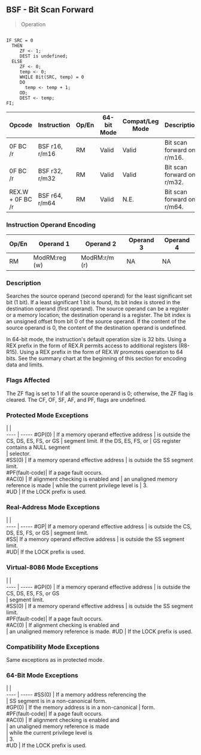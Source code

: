 ## BSF - Bit Scan Forward

> Operation
``` slim

IF SRC = 0
  THEN
     ZF <- 1;
     DEST is undefined;
  ELSE
     ZF <- 0;
     temp <- 0;
     WHILE Bit(SRC, temp) = 0
     DO
       temp <- temp + 1;
     OD;
     DEST <- temp;
FI;

```

 Opcode          | Instruction   | Op/En| 64-bit Mode| Compat/Leg Mode| Description               
 ---  | --- | --- | --- | --- | ---
 0F BC /r        | BSF r16, r/m16| RM   | Valid      | Valid          | Bit scan forward on r/m16.
 0F BC /r        | BSF r32, r/m32| RM   | Valid      | Valid          | Bit scan forward on r/m32.
 REX.W + 0F BC /r| BSF r64, r/m64| RM   | Valid      | N.E.           | Bit scan forward on r/m64.

### Instruction Operand Encoding
 Op/En| Operand 1    | Operand 2    | Operand 3| Operand 4
 ---  | --- | --- | --- | ---
 RM   | ModRM:reg (w)| ModRM:r/m (r)| NA       | NA       

### Description
Searches the source operand (second operand) for the least significant set bit
(1 bit). If a least significant 1 bit is found, its bit index is stored in the
destination operand (first operand). The source operand can be a register or
a memory location; the destination operand is a register. The bit index is an
unsigned offset from bit 0 of the source operand. If the content of the source
operand is 0, the content of the destination operand is undefined.

In 64-bit mode, the instruction's default operation size is 32 bits. Using a
REX prefix in the form of REX.R permits access to additional registers (R8-R15).
Using a REX prefix in the form of REX.W promotes operation to 64 bits. See the
summary chart at the beginning of this section for encoding data and limits.



### Flags Affected
The ZF flag is set to 1 if all the source operand is 0; otherwise, the ZF flag
is cleared. The CF, OF, SF, AF, and PF, flags are undefined.


### Protected Mode Exceptions
   | |  
---- | -----
 #GP(0)         | If a memory operand effective address
                | is outside the CS, DS, ES, FS, or GS 
                | segment limit. If the DS, ES, FS, or 
                | GS register contains a NULL segment  
                | selector.                            
 #SS(0)         | If a memory operand effective address
                | is outside the SS segment limit.     
 #PF(fault-code)| If a page fault occurs.              
 #AC(0)         | If alignment checking is enabled and 
                | an unaligned memory reference is made
                | while the current privilege level is 
                | 3.                                   
 #UD            | If the LOCK prefix is used.          

### Real-Address Mode Exceptions
   | |  
---- | -----
 #GP| If a memory operand effective address
    | is outside the CS, DS, ES, FS, or GS 
    | segment limit.                       
 #SS| If a memory operand effective address
    | is outside the SS segment limit.     
 #UD| If the LOCK prefix is used.          

### Virtual-8086 Mode Exceptions
   | |  
---- | -----
 #GP(0)         | If a memory operand effective address 
                | is outside the CS, DS, ES, FS, or GS  
                | segment limit.                        
 #SS(0)         | If a memory operand effective address 
                | is outside the SS segment limit.      
 #PF(fault-code)| If a page fault occurs.               
 #AC(0)         | If alignment checking is enabled and  
                | an unaligned memory reference is made.
 #UD            | If the LOCK prefix is used.           

### Compatibility Mode Exceptions
Same exceptions as in protected mode.


### 64-Bit Mode Exceptions
   | |  
---- | -----
 #SS(0)         | If a memory address referencing the        
                | SS segment is in a non-canonical form.     
 #GP(0)         | If the memory address is in a non-canonical
                | form.                                      
 #PF(fault-code)| If a page fault occurs.                    
 #AC(0)         | If alignment checking is enabled and       
                | an unaligned memory reference is made      
                | while the current privilege level is       
                | 3.                                         
 #UD            | If the LOCK prefix is used.                
